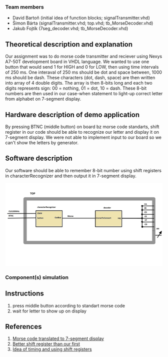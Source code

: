### Team members

* David Bartoň (initial idea of function blocks; signalTransmitter.vhd)
* Šimon Bárta (signalTransmitter.vhd; top.vhd; tb_MorseDecoder.vhd)
* Jakub Fojtík (7seg_decoder.vhd; tb_MorseDecoder.vhd)

## Theoretical description and explanation

Our assignment was to do morse code transmitter and reciever using Nexys A7-50T development board in VHDL language. We wanted to use one button that would send 1 for HIGH and 0 for LOW, then using time intervals of 250 ms. One interaval of 250 ms should be dot and space between, 1000 ms should be dash. These characters (dot, dash, space) are then written into array of 4 double digits. The array is then 8-bits long and each two digits represents sign: 00 = nothing, 01 = dot, 10 = dash. These 8-bit numbers are then used in our case-when statement to light-up correct letter from alphabet on 7-segment display.

## Hardware description of demo application

By pressing BTNC (middle button) on board bz morse code standarts, shift register in our code should be able to recognize our letter and display it on 7-segment display. We were not able to implement input to our board so we can't show the letters by generator. 

## Software description

Our software should be able to remember 8-bit number using shift registers in characterRecognizer and then output it in 7-segment display.

![Diagram](top_structure.jpg)

### Component(s) simulation



## Instructions

1. press middle button according to standart morse code
2. wait for letter to show up on display

## References

1. [Morse code translated to 7-segment display](https://fakoo.de/en/siekoo.html)
2. [Better shift register than our first](https://www.instructables.com/Basys-3-Morse-Decoder/)
3. [Idea of timing and using shift registers](https://www.researchgate.net/publication/305379385_Morse_code_decoder_design_in_VHDL_using_FPGA_Spartan_3E_development_kit)
